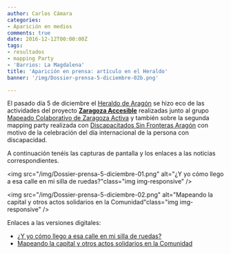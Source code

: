 ```yaml
---
author: Carlos Cámara
categories:
- Aparición en medios
comments: true
date: 2016-12-12T00:00:00Z
tags:
- resultados
- mapping Party
- 'Barrios: La Magdalena'
title: 'Aparición en prensa: artículo en el Heraldo'
banner: '/img/Dossier-prensa-5-diciembre-02b.png'

---
```


El pasado día 5 de diciembre el [Heraldo de Aragón](http://heraldo.es/) se hizo eco de las actividades del proyecto **[Zaragoza Accesible](http://zaccesible.usj.es/about/)** realizadas junto al grupo [Mapeado Colaborativo de Zaragoza Activa](http://zaccesible.usj.es/blog/2016/04/07/mapeado-colaborativo-zac.html) y también sobre la segunda mapping party realizada con [Discapacitados Sin Fronteras Aragón](https://discapacitadossinfronteras.com/) con motivo de la celebración del día internacional de la persona con discapacidad.

A continuación tenéis las capturas de pantalla y los enlaces a las noticias correspondientes.

<img src="/img/Dossier-prensa-5-diciembre-01.png" alt="¿Y yo cómo llego a esa calle en mi silla de ruedas?"class="img img-responsive" />

<img src="/img/Dossier-prensa-5-diciembre-02.png" alt="Mapeando la capital y otros actos solidarios en la Comunidad"class="img img-responsive" />

Enlaces a las versiones digitales:

* [¿Y yo cómo llego a esa calle en mi silla de ruedas?](http://www.heraldo.es/noticias/aragon/2016/12/04/y-como-llego-esa-calle-silla-ruedas-1146279-300.html)
* [Mapeando la capital y otros actos solidarios en la Comunidad](http://www.heraldo.es/noticias/aragon/2016/12/04/mapeando-capital-actos-solidarios-comunidad-1146284-300.html)
